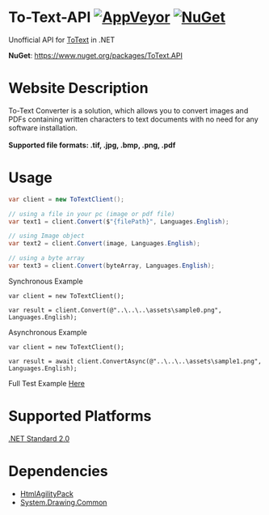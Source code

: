 To-Text-API
[![AppVeyor](https://img.shields.io/appveyor/ci/RyuzakiH/To-Text-API/master.svg?maxAge=60)](https://ci.appveyor.com/project/RyuzakiH/To-Text-API)
[![NuGet](https://img.shields.io/nuget/v/TempMail.API.svg?maxAge=60)](https://www.nuget.org/packages/ToText.API)
=============

Unofficial API for [ToText](http://www.to-text.net) in .NET

**NuGet**: https://www.nuget.org/packages/ToText.API

# Website Description
To-Text Converter is a solution, which allows you to convert images and PDFs containing written characters to text documents with no need for any software installation.<br /><br />
**Supported file formats: .tif, .jpg, .bmp, .png, .pdf**

# Usage

```csharp
var client = new ToTextClient();

// using a file in your pc (image or pdf file)
var text1 = client.Convert($"{filePath}", Languages.English);

// using Image object
var text2 = client.Convert(image, Languages.English);

// using a byte array
var text3 = client.Convert(byteArray, Languages.English);

```

Synchronous Example

```
var client = new ToTextClient();

var result = client.Convert(@"..\..\..\assets\sample0.png", Languages.English);
```

Asynchronous Example

```
var client = new ToTextClient();

var result = await client.ConvertAsync(@"..\..\..\assets\sample1.png", Languages.English);
```

Full Test Example [Here](https://github.com/RyuzakiH/To-Text-API/blob/master/src/ToText.Example/Program.cs)

# Supported Platforms
[.NET Standard 2.0](https://github.com/dotnet/standard/blob/master/docs/versions.md)

# Dependencies
* [HtmlAgilityPack](https://www.nuget.org/packages/HtmlAgilityPack/)
* [System.Drawing.Common](https://www.nuget.org/packages/System.Drawing.Common)
